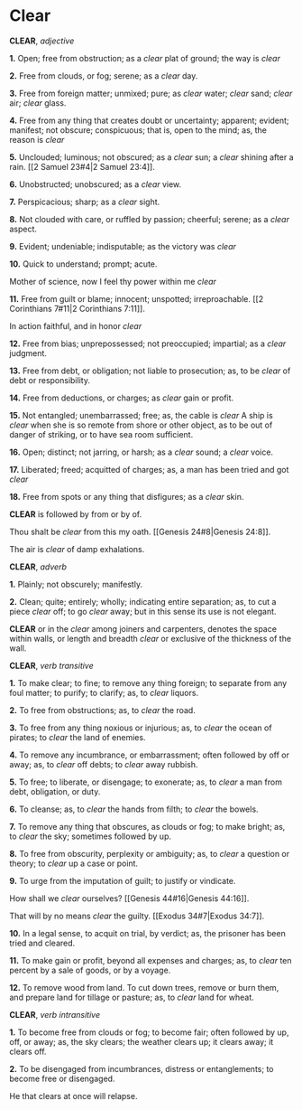 # Clear

**CLEAR**, _adjective_

**1.** Open; free from obstruction; as a _clear_ plat of ground; the way is _clear_

**2.** Free from clouds, or fog; serene; as a _clear_ day.

**3.** Free from foreign matter; unmixed; pure; as _clear_ water; _clear_ sand; _clear_ air; _clear_ glass.

**4.** Free from any thing that creates doubt or uncertainty; apparent; evident; manifest; not obscure; conspicuous; that is, open to the mind; as, the reason is _clear_

**5.** Unclouded; luminous; not obscured; as a _clear_ sun; a _clear_ shining after a rain. [[2 Samuel 23#4|2 Samuel 23:4]].

**6.** Unobstructed; unobscured; as a _clear_ view.

**7.** Perspicacious; sharp; as a _clear_ sight.

**8.** Not clouded with care, or ruffled by passion; cheerful; serene; as a _clear_ aspect.

**9.** Evident; undeniable; indisputable; as the victory was _clear_

**10.** Quick to understand; prompt; acute.

Mother of science, now I feel thy power within me _clear_

**11.** Free from guilt or blame; innocent; unspotted; irreproachable. [[2 Corinthians 7#11|2 Corinthians 7:11]].

In action faithful, and in honor _clear_

**12.** Free from bias; unprepossessed; not preoccupied; impartial; as a _clear_ judgment.

**13.** Free from debt, or obligation; not liable to prosecution; as, to be _clear_ of debt or responsibility.

**14.** Free from deductions, or charges; as _clear_ gain or profit.

**15.** Not entangled; unembarrassed; free; as, the cable is _clear_ A ship is _clear_ when she is so remote from shore or other object, as to be out of danger of striking, or to have sea room sufficient.

**16.** Open; distinct; not jarring, or harsh; as a _clear_ sound; a _clear_ voice.

**17.** Liberated; freed; acquitted of charges; as, a man has been tried and got _clear_

**18.** Free from spots or any thing that disfigures; as a _clear_ skin.

**CLEAR** is followed by from or by of.

Thou shalt be _clear_ from this my oath. [[Genesis 24#8|Genesis 24:8]].

The air is _clear_ of damp exhalations.

**CLEAR**, _adverb_

**1.** Plainly; not obscurely; manifestly.

**2.** Clean; quite; entirely; wholly; indicating entire separation; as, to cut a piece _clear_ off; to go _clear_ away; but in this sense its use is not elegant.

**CLEAR** or in the _clear_ among joiners and carpenters, denotes the space within walls, or length and breadth _clear_ or exclusive of the thickness of the wall.

**CLEAR**, _verb transitive_

**1.** To make clear; to fine; to remove any thing foreign; to separate from any foul matter; to purify; to clarify; as, to _clear_ liquors.

**2.** To free from obstructions; as, to _clear_ the road.

**3.** To free from any thing noxious or injurious; as, to _clear_ the ocean of pirates; to _clear_ the land of enemies.

**4.** To remove any incumbrance, or embarrassment; often followed by off or away; as, to _clear_ off debts; to _clear_ away rubbish.

**5.** To free; to liberate, or disengage; to exonerate; as, to _clear_ a man from debt, obligation, or duty.

**6.** To cleanse; as, to _clear_ the hands from filth; to _clear_ the bowels.

**7.** To remove any thing that obscures, as clouds or fog; to make bright; as, to _clear_ the sky; sometimes followed by up.

**8.** To free from obscurity, perplexity or ambiguity; as, to _clear_ a question or theory; to _clear_ up a case or point.

**9.** To urge from the imputation of guilt; to justify or vindicate.

How shall we _clear_ ourselves? [[Genesis 44#16|Genesis 44:16]].

That will by no means _clear_ the guilty. [[Exodus 34#7|Exodus 34:7]].

**10.** In a legal sense, to acquit on trial, by verdict; as, the prisoner has been tried and cleared.

**11.** To make gain or profit, beyond all expenses and charges; as, to _clear_ ten percent by a sale of goods, or by a voyage.

**12.** To remove wood from land. To cut down trees, remove or burn them, and prepare land for tillage or pasture; as, to _clear_ land for wheat.

**CLEAR**, _verb intransitive_

**1.** To become free from clouds or fog; to become fair; often followed by up, off, or away; as, the sky clears; the weather clears up; it clears away; it clears off.

**2.** To be disengaged from incumbrances, distress or entanglements; to become free or disengaged.

He that clears at once will relapse.